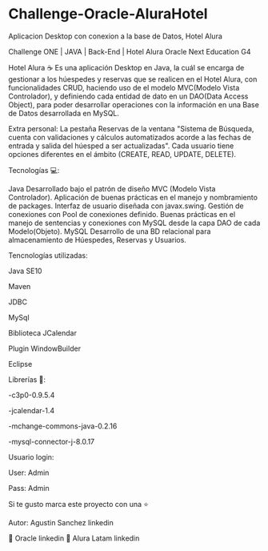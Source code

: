 # Challenge-Oracle-AluraHotel
Aplicacion Desktop con conexion a la base de Datos, Hotel Alura  

Challenge ONE | JAVA | Back-End | Hotel Alura Oracle Next Education G4

Hotel Alura ☕
Es una aplicación Desktop en Java, la cuál se encarga de gestionar a los húespedes y reservas que se realicen en el Hotel Alura, 
con funcionalidades CRUD, haciendo uso de el modelo MVC(Modelo Vista Controlador), y definiendo cada entidad de dato en un DAO(Data Access Object), 
para poder desarrollar operaciones con la información en una Base de Datos desarrollada en MySQL.

Extra personal:
La pestaña Reservas de la ventana "Sistema de Búsqueda, cuenta con validaciones y 
cálculos automatizados acorde a las fechas de entrada y salida del húesped a ser actualizadas".
Cada usuario tiene opciones diferentes en el ámbito (CREATE, READ, UPDATE, DELETE).

Tecnologías 💻:

Java 
Desarrollado bajo el patrón de diseño MVC (Modelo Vista Controlador).
Aplicación de buenas prácticas en el manejo y nombramiento de packages.
Interfaz de usuario diseñada con javax.swing.
Gestión de conexiones con Pool de conexiones definido.
Buenas prácticas en el manejo de sentencias y conexiones con MySQL desde la capa DAO de cada Modelo(Objeto).
MySQL
Desarrollo de una BD relacional para almacenamiento de Húespedes, Reservas y Usuarios.

Tencnologías utilizadas:

Java SE10

Maven

JDBC

MySql

Biblioteca JCalendar

Plugin WindowBuilder

Eclipse



Librerías 📖:

-c3p0-0.9.5.4

-jcalendar-1.4

-mchange-commons-java-0.2.16

-mysql-connector-j-8.0.17



Usuario login:

User: Admin

Pass: Admin



Si te gusto marca este proyecto con una ⭐

Autor: Agustin Sanchez linkedin

🧡 Oracle linkedin
💙 Alura Latam linkedin
